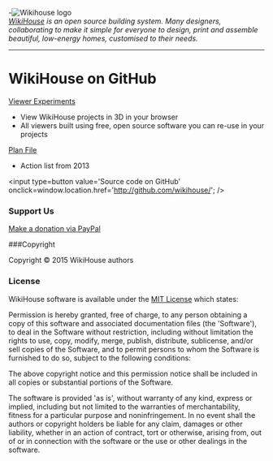 -![Wikihouse logo]( http://avatars3.githubusercontent.com/u/4091108?v=3&s=300 )  
_[WikiHouse]( http://www.wikihouse.cc/ ) is an open source building system. Many designers, collaborating to make it simple for everyone to design, print and assemble beautiful, low-energy homes, customised to their needs._
***

WikiHouse on GitHub
===

_<span style=display:none; >[View as web page]( http://wikihouse.github.io/index.html "view the files as apps." ) </span>_  

[Viewer Experiments]( http://wikihouse.github.io/viewer-experiments/ )

* View WikiHouse projects in 3D in your browser
* All viewers built using free, open source software you can re-use in your projects 


[Plan File]( https://github.com/wikihouse/planfile )

* Action list from 2013

<input type=button value='Source code on GitHub' onclick=window.location.href='http://github.com/wikihouse/'; />

### Support Us

[Make a donation via PayPal]( http://www.wikihouse.cc/support/ )

###Copyright

Copyright © 2015 WikiHouse authors


### License

WikiHouse software is available under the [MIT License]( http://en.wikipedia.org/wiki/MIT_License) which states:

Permission is hereby granted, free of charge, to any person obtaining a copy of this software and associated documentation files (the 'Software'),
to deal in the Software without restriction, including without limitation the rights to use, copy, modify, merge, publish, distribute, sublicense, and/or sell copies of the Software, and to permit persons to whom the Software is furnished to do so, subject to the following conditions:

The above copyright notice and this permission notice shall be included in all copies or substantial portions of the Software.

The software is provided 'as is', without warranty of any kind, express or implied, including but not limited to the warranties of merchantability, fitness for a particular purpose and noninfringement.
In no event shall the authors or copyright holders be liable for any claim, damages or other liability, whether in an action of contract, tort or otherwise, arising from, out of or in connection with the software or the use or other dealings in the software.



